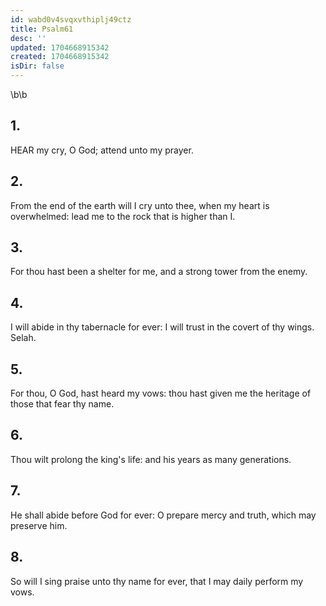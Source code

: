```yaml
---
id: wabd0v4svqxvthiplj49ctz
title: Psalm61
desc: ''
updated: 1704668915342
created: 1704668915342
isDir: false
---
```

\b\b
## 1.
HEAR my cry, O God; attend unto my prayer.
## 2.
From the end of the earth will I cry unto thee, when my heart is overwhelmed: lead me to the rock that is higher than I.
## 3.
For thou hast been a shelter for me, and a strong tower from the enemy.
## 4.
I will abide in thy tabernacle for ever: I will trust in the covert of thy wings.  Selah.
## 5.
For thou, O God, hast heard my vows: thou hast given me the heritage of those that fear thy name.
## 6.
Thou wilt prolong the king's life: and his years as many generations.
## 7.
He shall abide before God for ever: O prepare mercy and truth, which may preserve him.
## 8.
So will I sing praise unto thy name for ever, that I may daily perform my vows.
